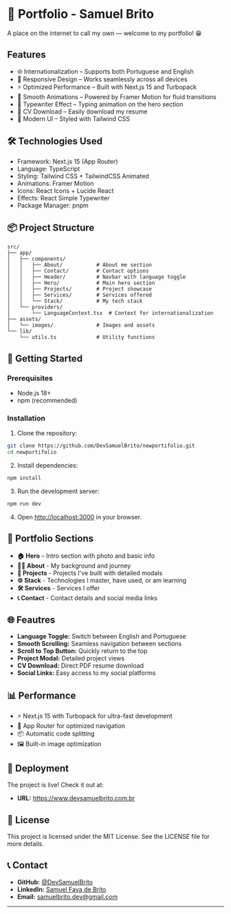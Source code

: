 # 🚀 Portfolio - Samuel Brito

A place on the internet to call my own — welcome to my portfolio! 😁

##  Features

   - 🌐 Internationalization – Supports both Portuguese and English
   - 📱 Responsive Design – Works seamlessly across all devices
   - ⚡ Optimized Performance – Built with Next.js 15 and Turbopack
   - 🎨 Smooth Animations – Powered by Framer Motion for fluid transitions
   - 🎯 Typewriter Effect – Typing animation on the hero section
   - 📄 CV Download – Easily download my resume
   - 🎨 Modern UI – Styled with Tailwind CSS

## 🛠️ Technologies Used
   -  Framework: Next.js 15 (App Router)
   - Language: TypeScript
   - Styling: Tailwind CSS + TailwindCSS Animated
   - Animations: Framer Motion
   - Icons: React Icons + Lucide React
   - Effects: React Simple Typewriter
   - Package Manager: pnpm

## 📦 Project Structure

```
src/
├── app/
│   ├── components/
│   │   ├── About/           # About me section
│   │   ├── Contact/         # Contact options
│   │   ├── Header/          # Navbar with language toggle
│   │   ├── Hero/            # Main hero section
│   │   ├── Projects/        # Project showcase
│   │   ├── Services/        # Services offered
│   │   └── Stack/           # My tech stack
│   └── providers/
│       └── LanguageContext.tsx  # Context for internationalization
├── assets/
│   └── images/              # Images and assets
└── lib/
    └── utils.ts             # Utility functions
```

## 🚀 Getting Started

### Prerequisites

   -  Node.js 18+
   - npm (recommended)
### Installation

1. Clone the repository:

```bash
git clone https://github.com/DevSamuelBrito/newportifolio.git
cd newportifolio
```

2. Install dependencies:

```bash
npm install
```

3. Run the development server:

```bash
npm run dev
```

4. Open [http://localhost:3000](http://localhost:3000) in your browser.

## 📱 Portfolio Sections

- **🏠 Hero** – Intro section with photo and basic info
- **👨‍💻 About** - My background and journey
- **🚀 Projects** - Projects I've built with detailed modals
- **⚙️ Stack** - Technologies I master, have used, or am learning
- **🛠️ Services** - Services I offer
- **📞 Contact** - Contact details and social media links

## 🌐 Feautres


- **Language Toggle:** Switch between English and Portuguese
- **Smooth Scrolling:** Seamless navigation between sections
- **Scroll to Top Button:** Quickly return to the top
- **Project Modal:** Detailed project views
- **CV Download:** Direct PDF resume download
- **Social Links:** Easy access to my social platforms

## 📊 Performance

- ⚡ Next.js 15 with Turbopack for ultra-fast development
- 🔄 App Router for optimized navigation
- 📦 Automatic code splitting
- 🖼️ Built-in image optimization

## 🚀 Deployment

The project is live! Check it out at:

- **URL:** https://www.devsamuelbrito.com.br


## 📝 License

This project is licensed under the MIT License. See the LICENSE file for more details.

## 📞 Contact

- **GitHub:** [@DevSamuelBrito](https://github.com/DevSamuelBrito)
- **LinkedIn:** [Samuel Fava de Brito](https://www.linkedin.com/in/samuel-fava-de-brito/)
- **Email:** samuelbrito.dev@gmail.com

---

